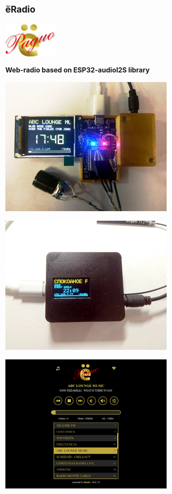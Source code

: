 # ёRadio
![ёRadio Logo](yoRadio/data/www/elogo100.png)\
\
Web-radio based on ESP32-audioI2S library\
\
![ёRadio](images/img1.jpg)\
\
![ёRadio](images/img3.jpg)\
\
![ёRadio](images/page1.jpg)
--
